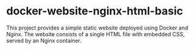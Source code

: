 # docker-website-nginx-html-basic
This project provides a simple static website deployed using Docker and Nginx. The website consists of a single HTML file with embedded CSS, served by an Nginx container.
